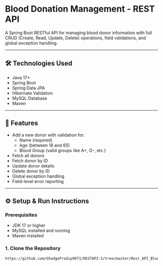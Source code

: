 # Blood Donation Management - REST API

A Spring Boot RESTful API for managing blood donor information with full CRUD (Create, Read, Update, Delete) operations, field validations, and global exception handling.

---

## 🛠️ Technologies Used
- Java 17+
- Spring Boot
- Spring Data JPA
- Hibernate Validation
- MySQL Database
- Maven

---

## 🚀 Features
- Add a new donor with validation for:
  - Name (required)
  - Age (between 18 and 65)
  - Blood Group (valid groups like A+, O-, etc.)
- Fetch all donors
- Fetch donor by ID
- Update donor details
- Delete donor by ID
- Global exception handling
- Field-level error reporting

---

## ⚙️ Setup & Run Instructions

### Prerequisites
- JDK 17 or higher
- MySQL installed and running
- Maven installed

### 1. Clone the Repository
```bash
https://github.com/GhadgePradip9971/RESTAPI-S/tree/master/Rest_API_BloodDonorList_CURD_APP
